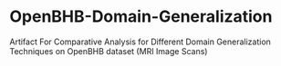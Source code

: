 # OpenBHB-Domain-Generalization
Artifact For Comparative Analysis for Different Domain Generalization Techniques on OpenBHB dataset (MRI Image Scans)
